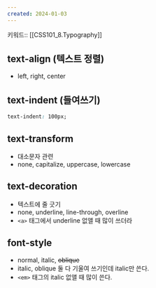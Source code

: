 ```yaml
---
created: 2024-01-03
---
```

키워드:: [[CSS101_8.Typography]]

## text-align (텍스트 정렬)

- left, right, center

## text-indent (들여쓰기)

```css
text-indent: 100px;
```

## text-transform

- 대소문자 관련
- none, capitalize, uppercase, lowercase

## text-decoration

- 텍스트에 줄 긋기
- none, underline, line-through, overline
- `<a>` 태그에서 underline 없앨 때 많이 쓰더라

## font-style

- normal, italic, ~~oblique~~
- italic, oblique 둘 다 기울여 쓰기인데 italic만 쓴다.
- `<em>` 태그의 italic 없앨 때 많이 쓴다.